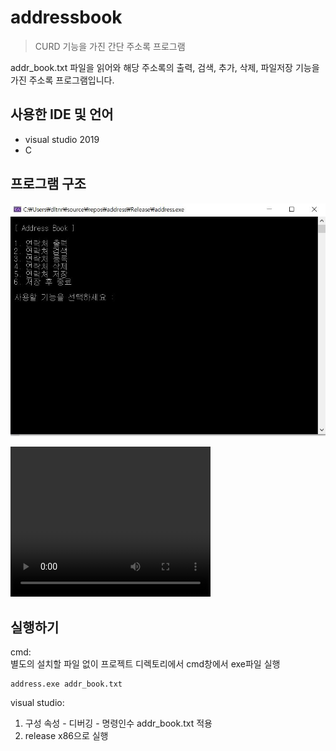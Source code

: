 # addressbook
>CURD 기능을 가진 간단 주소록 프로그램

addr_book.txt 파일을 읽어와 해당 주소록의 출력, 검색, 추가, 삭제, 파일저장 기능을 가진 주소록 프로그램입니다.  

## 사용한 IDE 및 언어
* visual studio 2019
* C

## 프로그램 구조  
![image](./readme_img/menu.jpg)  

<video width="320" height="240" controls>
  <source src="video.mp4" type="video/mp4">
</video>  


## 실행하기

cmd:  
별도의 설치할 파일 없이 프로젝트 디렉토리에서 cmd창에서 exe파일 실행
```
address.exe addr_book.txt
```

visual studio:
1. 구성 속성 - 디버깅 - 명령인수 addr_book.txt 적용
2. release x86으로 실행
